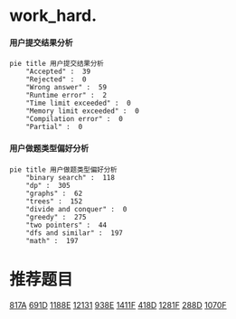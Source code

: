 # work_hard.

<!-- tabs:start -->



#### **用户提交结果分析**

```mermaid
pie title 用户提交结果分析
    "Accepted" :  39
    "Rejected" :  0
    "Wrong answer" :  59
    "Runtime error" :  2
    "Time limit exceeded" :  0
    "Memory limit exceeded" :  0
    "Compilation error" :  0
    "Partial" :  0
```

#### **用户做题类型偏好分析**

```mermaid
pie title 用户做题类型偏好分析
    "binary search" :  118
    "dp" :  305
    "graphs" :  62
    "trees" :  152
    "divide and conquer" :  0
    "greedy" :  275
    "two pointers" :  44
    "dfs and similar" :  197
    "math" :  197
```



<!-- tabs:end -->
# 推荐题目
[817A](https://codeforces.com/contest/817/problem/A)
[691D](https://codeforces.com/contest/691/problem/D)
[1188E](https://codeforces.com/contest/1188/problem/E)
[12131](https://codeforces.com/contest/1213/problem/1)
[938E](https://codeforces.com/contest/938/problem/E)
[1411F](https://codeforces.com/contest/1411/problem/F)
[418D](https://codeforces.com/contest/418/problem/D)
[1281F](https://codeforces.com/contest/1281/problem/F)
[288D](https://codeforces.com/contest/288/problem/D)
[1070F](https://codeforces.com/contest/1070/problem/F)

